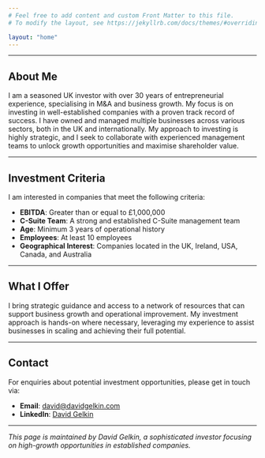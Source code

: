 ```yaml
---
# Feel free to add content and custom Front Matter to this file.
# To modify the layout, see https://jekyllrb.com/docs/themes/#overriding-theme-defaults

layout: "home"
---
```


---

## About Me

I am a seasoned UK investor with over 30 years of entrepreneurial experience, specialising in M&A and business growth. My focus is on investing in well-established companies with a proven track record of success. I have owned and managed multiple businesses across various sectors, both in the UK and internationally. My approach to investing is highly strategic, and I seek to collaborate with experienced management teams to unlock growth opportunities and maximise shareholder value.

---

## Investment Criteria

I am interested in companies that meet the following criteria:

- **EBITDA**: Greater than or equal to £1,000,000
- **C-Suite Team**: A strong and established C-Suite management team
- **Age**: Minimum 3 years of operational history
- **Employees**: At least 10 employees
- **Geographical Interest**: Companies located in the UK, Ireland, USA, Canada, and Australia

---

## What I Offer

I bring strategic guidance and access to a network of resources that can support business growth and operational improvement. My investment approach is hands-on where necessary, leveraging my experience to assist businesses in scaling and achieving their full potential.

---

## Contact

For enquiries about potential investment opportunities, please get in touch via:

- **Email**: [david@davidgelkin.com](mailto:david@davidgelkin.com)
- **LinkedIn**: [David Gelkin](https://www.linkedin.com/in/davidgelkin)

---

*This page is maintained by David Gelkin, a sophisticated investor focusing on high-growth opportunities in established companies.*
